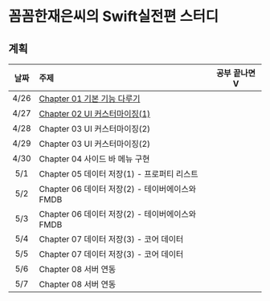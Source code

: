 # 꼼꼼한재은씨의 Swift실전편 스터디 


## 계획
| 날짜 | 주제 | 공부 끝나면 V | 
| :--: | :--- | :--: |
| 4/26 | [Chapter 01 기본 기능 다루기](https://github.com/ios-basic/GGom-GGom-Swift_Study_Sang/tree/main/Ch01%20%EA%B8%B0%EB%B3%B8%20%EA%B8%B0%EB%8A%A5%20%EB%8B%A4%EB%A3%A8%EA%B8%B0%20)   | 
| 4/27 | [Chapter 02 UI 커스터마이징(1)](https://github.com/ios-basic/GGom-GGom-Swift_Study_Sang/tree/main/Ch02%20UI%20%EC%BB%A4%EC%8A%A4%ED%84%B0%EB%A7%88%EC%9D%B4%EC%A7%95(1))|
| 4/28 | Chapter 03 UI 커스터마이징(2)|
| 4/29 | Chapter 03 UI 커스터마이징(2)|
| 4/30 | Chapter 04 사이드 바 메뉴 구현 |
| 5/1  | Chapter 05 데이터 저장(1) - 프로퍼티 리스트|
| 5/2 | Chapter 06 데이터 저장(2) - 테이버에이스와 FMDB |
| 5/3 | Chapter 06 데이터 저장(2) - 테이버에이스와 FMDB |
| 5/4 | Chapter 07 데이터 저장(3) - 코어 데이터 |
| 5/5| Chapter 07 데이터 저장(3) - 코어 데이터 |
| 5/6 | Chapter 08 서버 연동 |
| 5/7 | Chapter 08 서버 연동 |



